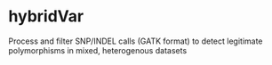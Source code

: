 # hybridVar
Process and filter SNP/INDEL calls (GATK format) to detect legitimate polymorphisms in mixed, heterogenous datasets
